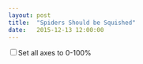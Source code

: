 ```yaml
---
layout: post
title:  "Spiders Should be Squished"
date:   2015-12-13 12:00:00
---
```


<div id="safetyTip" class="hidden">
  <p id="tipTop"><span id="tipTitle"></span></p>
  <p class="tipInfo"><span id="tipText1"></span></p>
</div>
<label><input id="setBase" data-key="axes" type="checkbox" name="axes">Set all axes to 0-100%</label>
<div id="safetyChart"></div>

<style>

svg {
  font: 10px sans-serif;
}

.background path {
  fill: none;
  stroke: none;
  stroke-width: 20px;
  pointer-events: stroke;
}

.foreground path {
  fill: none;
  stroke-width: 2px;
  stroke-linejoin: round;
  stroke-opacity: 0.6;
  cursor: pointer;
  -webkit-transition: stroke 125ms linear;
}

.axis .title {
  font-size: 9px;
  font-weight: bold;
  text-transform: uppercase;
}

.axis line,
.axis path {
  fill: none;
  stroke: #bdbdbd;
  stroke-width: 1px;
  shape-rendering: crispEdges;
}

.label {
  -webkit-transition: fill 125ms linear;
  cursor: pointer;
}

.label:hover {
  font-weight: bold;
}

.active .label:not(.inactive) {
  font-weight: bold;
}

.label.inactive {
  fill: #ccc;
}

.foreground path.inactive {
  stroke: #ccc;
  stroke-opacity: .5;
  stroke-width: 1px;
}

/* Tooltip */
.hidden {
  display: none;
}

#safetyTip {
  border: 1px solid black;
  border-radius: 5px;
  background-color: white;
  box-shadow: 2px 2px 2px 3px rgba(0, 0, 0, 0.05);
  position: absolute;
  width: 225px;
  height: auto;
  padding: 10px;
  pointer-events: none;
}

#safetyTip strong {
  font-weight: bold;
}

#safetyTip #tipTop {
  font-size: 16px;
  font-weight: bold;
  margin-bottom: 10px !important;
}

#safetyTip .tipInfo {
  font-size: 12px;
  margin: 0;
}

.hidden {
  display: none;
}

</style>

<script src="{{ site.baseurl }}/js/colorbrewer.js"></script>

<script>

// Based on http://bl.ocks.org/mbostock/3709000

var margin = {top: 100, right: 70, bottom: 20, left: 110},
    width = 740 - margin.left - margin.right,
    height = 600 - margin.top - margin.bottom;

var format = d3.format("%");

var base = 1;

var coordinates = [0, 0];
var body = d3.select("body")
    .on("mousemove", function() {
      coordinates = d3.mouse(this);
    })
    .on("mousedown", function() {
      coordinates = d3.mouse(this);
    });

var dimensions = [
  {
    name: "Name",
    scale: d3.scale.ordinal().rangePoints([0, height]),
    type: String,
    desc: ""
  },
  /* Private pension assets */
  {
    name: "Retirement savings",
    scale: d3.scale.linear().range([height, 0]),
    type: Number,
    desc: "Includes Registered Retirement Savings Plans (RRSPs), Registered Retirement Income Funds (RRIFs), Locked-in Retirement Accounts (LIRAs), Deferred Profit Sharing Plans (DPSPs), annuities and other miscellaneous pension assets"
  },
  {
    name: "EPPs",
    scale: d3.scale.linear().range([height, 0]),
    type: Number,
    desc: "Employer-sponsored Registered Pension Plans"
  },
  /* Financial assets, non pension */
  {
    name: "Cash deposits",
    scale: d3.scale.linear().range([height, 0]),
    type: Number,
    desc: "Deposits in financial institutions. In 2012, this category includes Treasury Bills"
  },
  {
    name: "Investment funds",
    scale: d3.scale.linear().range([height, 0]),
    type: Number,
    desc: "Mutual funds, investment funds and income trusts"
  },
  {
    name: "Stocks",
    scale: d3.scale.linear().range([height, 0]),
    type: Number,
    desc: ""
  },
  {
    name: "Bonds",
    scale: d3.scale.linear().range([height, 0]),
    type: Number,
    desc: "Includes saving and other"
  },
  {
    name: "TFSA",
    scale: d3.scale.linear().range([height, 0]),
    type: Number,
    desc: "Tax Free Saving Accounts"
  },
  {
    name: "Other financial assets",
    scale: d3.scale.linear().range([height, 0]),
    type: Number,
    desc: "Includes Registered Education Savings Plans (RESPs), treasury bills (1999 and 2005 only) mortgage-backed securities, money held in trust, money owed to the respondent and other miscellaneous financial assets, including shares of privately held companies"
  },
  /* Non-financial assets */
  {
    name: "Principal residence",
    scale: d3.scale.linear().range([height, 0]),
    type: Number,
    desc: ""
  },
  {
    name: "Other real estate",
    scale: d3.scale.linear().range([height, 0]),
    type: Number,
    desc: ""
  },
  {
    name: "Vehicles",
    scale: d3.scale.linear().range([height, 0]),
    type: Number,
    desc: ""
  },
  {
    name: "Equity in business",
    scale: d3.scale.linear().range([height, 0]),
    type: Number,
    desc: ""
  }
];

var colourReds = d3.scale.ordinal()
    .domain(["1999", "2005", "2012"])
    .range(["#e31a1c", "#e31a1c", "#e31a1c"]);
var colourBlues = d3.scale.ordinal()
    .domain(["1999", "2005", "2012"])
    .range(["#1f78b4", "#1f78b4", "#1f78b4"]);
var colourPurples = d3.scale.ordinal()
    .domain(["1999", "2005", "2012"])
    .range(["#33a02c", "#33a02c", "#33a02c"]);
var colourOranges = d3.scale.ordinal()
    .domain(["1999", "2005", "2012"])
    .range(["#ff7f00", "#ff7f00", "#ff7f00"]);

var x = d3.scale.ordinal()
    .domain(dimensions.map(function(d) { return d.name; }))
    .rangePoints([0, width]);

var line = d3.svg.line()
    .defined(function(d) { return !isNaN(d[1]); });

var yAxis = d3.svg.axis()
    .orient("left")
    .ticks(5);

var svg = d3.select("#safetyChart").append("svg")
    .attr("width", width + margin.left + margin.right)
    .attr("height", height + margin.top + margin.bottom)
  .append("g")
    .attr("transform", "translate(" + margin.left + "," + margin.top + ")");

var dimension = svg.selectAll(".dimension")
    .data(dimensions)
  .enter().append("g")
    .attr("class", "dimension")
    .attr("transform", function(d) { return "translate(" + x(d.name) + ")"; });

d3.csv("{{ site.baseurl }}/data/2015/12/finsafety.csv", function(error, data) {
  if (error) throw error;

  dimensions.forEach(function(dimension) {
    dimension.scale.domain(dimension.type === Number
        ? d3.extent(data, function(d) { return +d[dimension.name]; }) /*[0, 1]*/ 
        : data.map(function(d) { return d[dimension.name]; }).reverse());
  });

  var background = svg.append("g")
      .attr("class", "background")
    .selectAll("path")
      .data(data)
    .enter().append("path")
      .attr("d", drawInit);

  background.transition()
      .duration(2000)
      .attr("d", draw);

  var foreground = svg.append("g")
      .attr("class", "foreground")
    .selectAll("path")
      .data(data)
    .enter().append("path")
      .attr("d", drawInit)
      .attr("stroke", function(d) {
        if (d.Name.substr(0,6) === "Lowest") {
          return colourReds(d.Name.substr(-4));
        } else if (d.Name.substr(0,6) === "Second") {
          return colourBlues(d.Name.substr(-4));
        } else if (d.Name.substr(0,6) === "Middle") {
          return colourOranges(d.Name.substr(-4));
        } else {
          return colourPurples(d.Name.substr(-4));
        }
      })
      .classed("inactive", function(d) { return d.Name.substr(-4) !== "2012"; })
      ;

  foreground.transition()
      .delay(function(d, i) {
        return i * 200;
      })
      .duration(1000)
      .attr("d", draw);

  dimension.append("g")
      .attr("class", "axis")
      .each(function(d, i) { 
        if (d.name === "Name") { 
          d3.select(this).call(yAxis.scale(d.scale));
        /*} else if (i >= 2) {
          d3.select(this).call(yAxis.scale(d.scale).tickFormat(""));*/
        } else {
          d3.select(this).call(yAxis.scale(d.scale).tickFormat(format));
        }
      })
    .append("text")
      .attr("class", "title")
      .attr("text-anchor", "start")
      .attr("y", -3)
      .attr("x", 3)
      .attr("transform", "rotate(-45)")
      .text(function(d) { 
        if (d.name === "Name") {
          return "";
        } else {
          return d.name; 
        }})
      .on("mouseover", function(d) {
        var xPos = coordinates[0] + 15;
        if (x(d.name) > width / 2) {
          xPos = coordinates[0] - 250;
        }
        var yPos = coordinates[1];
        d3.select("#safetyTip")
          .style("left", xPos + "px")
          .style("top", yPos + "px");

        d3.select("#safetyTip")
          .select("#tipTitle").text(d.name);
        d3.select("#safetyTip")
          .select("#tipText1").text(d.desc);

        d3.select("#safetyTip").classed("hidden", false);
      })
      .on("mouseout", function(d) {
        d3.select("#safetyTip").classed("hidden", true);
      });

  // Rebind the axis data to simplify mouseover.
  svg.select(".axis").selectAll("text:not(.title)")
      .attr("class", "label")
      .data(data, function(d) { return d.Name || d; });

  var projection = svg.selectAll(".axis .label,.background path,.foreground path")
      .on("click", click);

  projection.classed("inactive", true);
  svg.classed("active", true);
  projection.filter(function(d) { return d.Name.substr(-4) === "2012"; })
    .classed("inactive", false);

  function click(d) {
    if (d3.select(this).classed("inactive")) {
        projection.filter(function(p) { return p === d; })
          .classed("inactive", false);
        projection.filter(function(p) { return p === d; }).each(moveToFront);
      } else {
        
        projection.filter(function(p) { return p === d; })
          .classed("inactive", true);
      }
  }

  function moveToFront() {
    this.parentNode.appendChild(this);
  }

  var checkbox = d3.selectAll("#setBase")
    .datum(function() { return this.getAttribute("data-key"); })
    .on("click", function(d) {
      if (base == 1) {
        dimensions.forEach(function(dimension) {
          dimension.scale.domain(dimension.type === Number
              ? [0, 1] 
              : data.map(function(d) { return d[dimension.name]; }).reverse());
        });

        base = 0;
      } else {
        dimensions.forEach(function(dimension) {
          dimension.scale.domain(dimension.type === Number
              ? d3.extent(data, function(d) { return +d[dimension.name]; }) 
              : data.map(function(d) { return d[dimension.name]; }).reverse());
        });

        base = 1;
      }

      dimension.selectAll("g").remove();
      yAxis = d3.svg.axis()
        .orient("left")
        .ticks(5);
      
      dimension.append("g")
      .attr("class", "axis")
      .each(function(d, i) { 
        if (d.name === "Name") { 
          d3.select(this).call(yAxis.scale(d.scale));
        /*} else if (i >= 2) {
          d3.select(this).call(yAxis.scale(d.scale).tickFormat(""));*/
        } else {
          d3.select(this).call(yAxis.scale(d.scale).tickFormat(format));
        }
      })
    .append("text")
      .attr("class", "title")
      .attr("text-anchor", "start")
      .attr("y", -3)
      .attr("x", 3)
      .attr("transform", "rotate(-45)")
      .text(function(d) { 
        if (d.name === "Name") {
          return "";
        } else {
          return d.name; 
        }})
      .on("mouseover", function(d) {
        var xPos = coordinates[0] + 15;
        if (x(d.name) > width / 2) {
          xPos = coordinates[0] - 250;
        }
        var yPos = coordinates[1];
        d3.select("#safetyTip")
          .style("left", xPos + "px")
          .style("top", yPos + "px");

        d3.select("#safetyTip")
          .select("#tipTitle").text(d.name);
        d3.select("#safetyTip")
          .select("#tipText1").text(d.desc);

        d3.select("#safetyTip").classed("hidden", false);
      })
      .on("mouseout", function(d) {
        d3.select("#safetyTip").classed("hidden", true);
      });

      // Rebind the axis data to simplify mouseover.
      svg.select(".axis").selectAll("text:not(.title)")
          .attr("class", "label")
          .data(data, function(d) { return d.Name || d; });

      projection = svg.selectAll(".axis .label,.background path,.foreground path")
        .on("click", click);
          projection.classed("inactive", true);
      svg.classed("active", true);
      projection.filter(function(d) { return d.Name.substr(-4) === "2012"; })
        .classed("inactive", false);
        

      background.transition()
        .duration(2000)
        .attr("d", draw);

      foreground.transition()
        .delay(function(d, i) {
          return i * 200;
        })
        .duration(1000)
        .attr("d", draw);
    });
});

function drawInit(d) {
  return line(dimensions.map(function(dimension) {
    return [0, dimensions[0].scale(d["Name"])];
  }));
}

function draw(d) {
  return line(dimensions.map(function(dimension) {
    return [x(dimension.name), dimension.scale(d[dimension.name])];
  }));
}

</script>